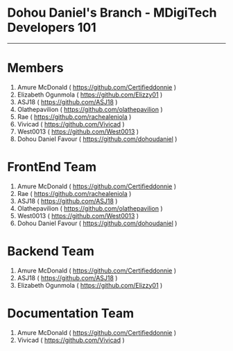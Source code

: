 # Dohou Daniel's Branch - MDigiTech Developers 101
----------------------------------------------------

# Members
1. Amure McDonald ( https://github.com/Certifieddonnie )
2. Elizabeth Ogunmola ( https://github.com/Elizzy01 )
3. ASJ18 ( https://github.com/ASJ18 )
4. Olathepavilion ( https://github.com/olathepavilion )
5. Rae ( https://github.com/rachealeniola )
6. Vivicad ( https://github.com/Vivicad )
7. West0013 ( https://github.com/West0013 )
8. Dohou Daniel Favour ( https://github.com/dohoudaniel )

# FrontEnd Team
1. Amure McDonald ( https://github.com/Certifieddonnie )
2. Rae ( https://github.com/rachealeniola )
3. ASJ18 ( https://github.com/ASJ18 )
4. Olathepavilion ( https://github.com/olathepavilion )
5. West0013 ( https://github.com/West0013 )
6. Dohou Daniel Favour ( https://github.com/dohoudaniel )

# Backend Team
1. Amure McDonald ( https://github.com/Certifieddonnie )
2. ASJ18 ( https://github.com/ASJ18 )
3. Elizabeth Ogunmola ( https://github.com/Elizzy01 )

# Documentation Team
1. Amure McDonald ( https://github.com/Certifieddonnie )
2. Vivicad ( https://github.com/Vivicad )
